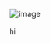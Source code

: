 ![image](https://github.com/Karuo04/Karuo04/assets/121641258/c5974f2e-a90b-4a0c-a468-4e095527f4f9)

hi
